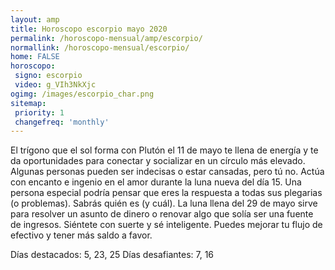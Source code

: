 ```yaml
---
layout: amp
title: Horoscopo escorpio mayo 2020 
permalink: /horoscopo-mensual/amp/escorpio/
normallink: /horoscopo-mensual/escorpio/
home: FALSE
horoscopo:
 signo: escorpio
 video: g_VIh3NkXjc
ogimg: /images/escorpio_char.png
sitemap:
 priority: 1
 changefreq: 'monthly'
---
```



El trígono que el sol forma con Plutón el 11 de mayo te llena de energía y te da oportunidades para conectar y socializar en un círculo más elevado. Algunas personas pueden ser indecisas o estar cansadas, pero tú no. Actúa con encanto e ingenio en el amor durante la luna nueva del día 15. Una persona especial podría pensar que eres la respuesta a todas sus plegarias (o problemas). Sabrás quién es (y cuál). La luna llena del 29 de mayo sirve para resolver un asunto de dinero o renovar algo que solía ser una fuente de ingresos. Siéntete con suerte y sé inteligente. Puedes mejorar tu flujo de efectivo y tener más saldo a favor. 

Días destacados: 5, 23, 25
Días desafiantes: 7, 16
